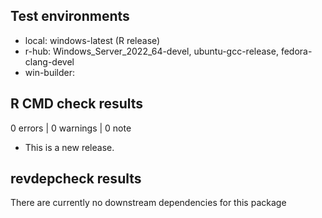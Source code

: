 ## Test environments

* local: windows-latest (R release)
* r-hub: Windows_Server_2022_64-devel, ubuntu-gcc-release, fedora-clang-devel
* win-builder: 

## R CMD check results

0 errors | 0 warnings | 0 note

* This is a new release.

## revdepcheck results

There are currently no downstream dependencies for this package
